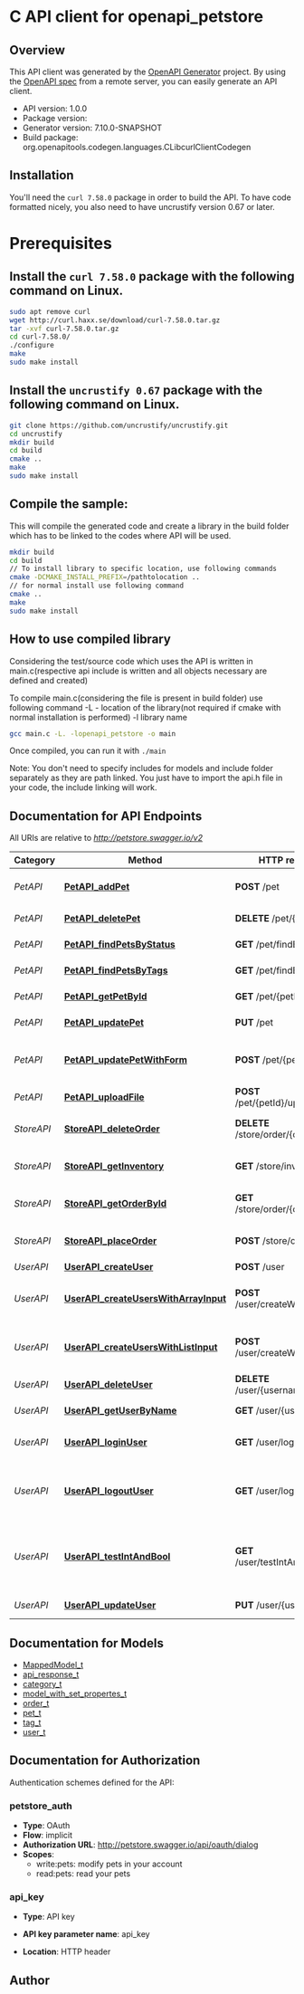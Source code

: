 # C API client for openapi_petstore

## Overview
This API client was generated by the [OpenAPI Generator](https://openapi-generator.tech) project. By using the [OpenAPI spec](https://openapis.org) from a remote server, you can easily generate an API client.

- API version: 1.0.0
- Package version: 
- Generator version: 7.10.0-SNAPSHOT
- Build package: org.openapitools.codegen.languages.CLibcurlClientCodegen

## Installation
You'll need the `curl 7.58.0` package in order to build the API. To have code formatted nicely, you also need to have uncrustify version 0.67 or later.

# Prerequisites

## Install the `curl 7.58.0` package with the following command on Linux.
```bash
sudo apt remove curl
wget http://curl.haxx.se/download/curl-7.58.0.tar.gz
tar -xvf curl-7.58.0.tar.gz
cd curl-7.58.0/
./configure
make
sudo make install
```
## Install the `uncrustify 0.67` package with the following command on Linux.
```bash
git clone https://github.com/uncrustify/uncrustify.git
cd uncrustify
mkdir build
cd build
cmake ..
make
sudo make install
```

## Compile the sample:
This will compile the generated code and create a library in the build folder which has to be linked to the codes where API will be used.
```bash
mkdir build
cd build
// To install library to specific location, use following commands
cmake -DCMAKE_INSTALL_PREFIX=/pathtolocation ..
// for normal install use following command
cmake ..
make
sudo make install
```
## How to use compiled library
Considering the test/source code which uses the API is written in main.c(respective api include is written and all objects necessary are defined and created)

To compile main.c(considering the file is present in build folder) use following command
-L - location of the library(not required if cmake with normal installation is performed)
-l library name
```bash
gcc main.c -L. -lopenapi_petstore -o main
```
Once compiled, you can run it with ``` ./main ```

Note: You don't need to specify includes for models and include folder separately as they are path linked. You just have to import the api.h file in your code, the include linking will work.

## Documentation for API Endpoints

All URIs are relative to *http://petstore.swagger.io/v2*

Category | Method | HTTP request | Description
------------ | ------------- | ------------- | -------------
*PetAPI* | [**PetAPI_addPet**](docs/PetAPI.md#PetAPI_addPet) | **POST** /pet | Add a new pet to the store
*PetAPI* | [**PetAPI_deletePet**](docs/PetAPI.md#PetAPI_deletePet) | **DELETE** /pet/{petId} | Deletes a pet
*PetAPI* | [**PetAPI_findPetsByStatus**](docs/PetAPI.md#PetAPI_findPetsByStatus) | **GET** /pet/findByStatus | Finds Pets by status
*PetAPI* | [**PetAPI_findPetsByTags**](docs/PetAPI.md#PetAPI_findPetsByTags) | **GET** /pet/findByTags | Finds Pets by tags
*PetAPI* | [**PetAPI_getPetById**](docs/PetAPI.md#PetAPI_getPetById) | **GET** /pet/{petId} | Find pet by ID
*PetAPI* | [**PetAPI_updatePet**](docs/PetAPI.md#PetAPI_updatePet) | **PUT** /pet | Update an existing pet
*PetAPI* | [**PetAPI_updatePetWithForm**](docs/PetAPI.md#PetAPI_updatePetWithForm) | **POST** /pet/{petId} | Updates a pet in the store with form data
*PetAPI* | [**PetAPI_uploadFile**](docs/PetAPI.md#PetAPI_uploadFile) | **POST** /pet/{petId}/uploadImage | uploads an image
*StoreAPI* | [**StoreAPI_deleteOrder**](docs/StoreAPI.md#StoreAPI_deleteOrder) | **DELETE** /store/order/{orderId} | Delete purchase order by ID
*StoreAPI* | [**StoreAPI_getInventory**](docs/StoreAPI.md#StoreAPI_getInventory) | **GET** /store/inventory | Returns pet inventories by status
*StoreAPI* | [**StoreAPI_getOrderById**](docs/StoreAPI.md#StoreAPI_getOrderById) | **GET** /store/order/{orderId} | Find purchase order by ID
*StoreAPI* | [**StoreAPI_placeOrder**](docs/StoreAPI.md#StoreAPI_placeOrder) | **POST** /store/order | Place an order for a pet
*UserAPI* | [**UserAPI_createUser**](docs/UserAPI.md#UserAPI_createUser) | **POST** /user | Create user
*UserAPI* | [**UserAPI_createUsersWithArrayInput**](docs/UserAPI.md#UserAPI_createUsersWithArrayInput) | **POST** /user/createWithArray | Creates list of users with given input array
*UserAPI* | [**UserAPI_createUsersWithListInput**](docs/UserAPI.md#UserAPI_createUsersWithListInput) | **POST** /user/createWithList | Creates list of users with given input array
*UserAPI* | [**UserAPI_deleteUser**](docs/UserAPI.md#UserAPI_deleteUser) | **DELETE** /user/{username} | Delete user
*UserAPI* | [**UserAPI_getUserByName**](docs/UserAPI.md#UserAPI_getUserByName) | **GET** /user/{username} | Get user by user name
*UserAPI* | [**UserAPI_loginUser**](docs/UserAPI.md#UserAPI_loginUser) | **GET** /user/login | Logs user into the system
*UserAPI* | [**UserAPI_logoutUser**](docs/UserAPI.md#UserAPI_logoutUser) | **GET** /user/logout | Logs out current logged in user session
*UserAPI* | [**UserAPI_testIntAndBool**](docs/UserAPI.md#UserAPI_testIntAndBool) | **GET** /user/testIntAndBool | test integer and boolean query parameters in API
*UserAPI* | [**UserAPI_updateUser**](docs/UserAPI.md#UserAPI_updateUser) | **PUT** /user/{username} | Updated user


## Documentation for Models

 - [MappedModel_t](docs/MappedModel.md)
 - [api_response_t](docs/api_response.md)
 - [category_t](docs/category.md)
 - [model_with_set_propertes_t](docs/model_with_set_propertes.md)
 - [order_t](docs/order.md)
 - [pet_t](docs/pet.md)
 - [tag_t](docs/tag.md)
 - [user_t](docs/user.md)


## Documentation for Authorization


Authentication schemes defined for the API:
### petstore_auth


- **Type**: OAuth
- **Flow**: implicit
- **Authorization URL**: http://petstore.swagger.io/api/oauth/dialog
- **Scopes**: 
  - write:pets: modify pets in your account
  - read:pets: read your pets

### api_key

- **Type**: API key

- **API key parameter name**: api_key
- **Location**: HTTP header


## Author



